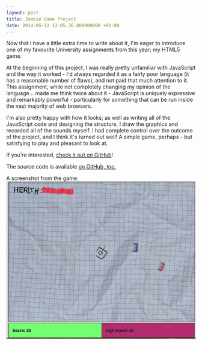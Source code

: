 ```yaml
---
layout: post
title: Zombie Game Project
date: 2014-05-22 12:05:36.000000000 +01:00
---
```


Now that I have a little extra time to write about it, I'm eager to introduce
one of my favourite University assignments from this year; my HTML5 game.

<!-- more -->

At the beginning of this project, I was really pretty unfamiliar with
JavaScript and the way it worked - I'd always regarded it as a fairly poor
language (it has a reasonable number of flaws), and not paid that much
attention to it. This assignment, while not completely changing my opinion of
the language... made me think twice about it - JavaScript is uniquely
expressive and remarkably powerful - particularly for something that can be run
inside the vast majority of web browsers.

I'm also pretty happy with how it looks; as well as writing all of the
JavaScript code and designing the structure, I draw the graphics and recorded
all of the sounds myself. I had complete control over the outcome of the
project, and I think it's turned out well! A simple game, perhaps - but
satisfying to play and pleasant to look at.

If you're interested, [check it out on GitHub][1]!

[1]: https://github.com/charlienewey/aber-ftw/tree/b1d3be72bd3cb9afa63534b83399208e2d88d9f1

The source code is available [on GitHub,
too.](https://github.com/charlienewey/aber-ftw)

A screenshot from the game:
![Zombie Game](/images/game.png)
